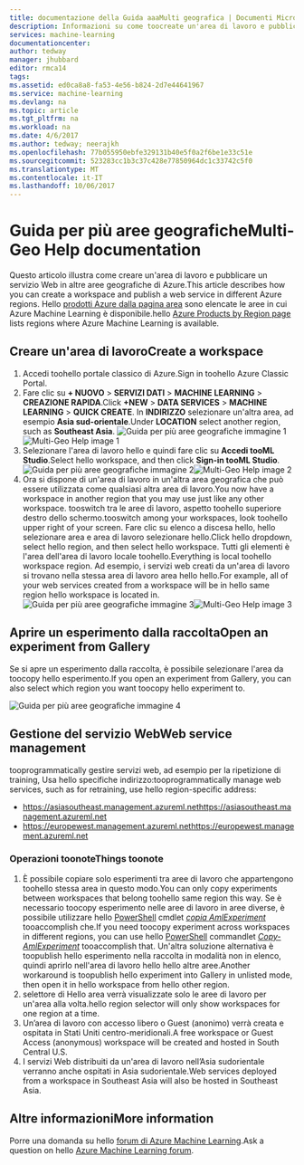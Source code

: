 ```yaml
---
title: documentazione della Guida aaaMulti geografica | Documenti Microsoft
description: Informazioni su come toocreate un'area di lavoro e pubblicare un servizio web in un'area di Azure diversa da hello meridionale centrale United States (SCUS) regione di Azure.
services: machine-learning
documentationcenter: 
author: tedway
manager: jhubbard
editor: rmca14
tags: 
ms.assetid: ed0ca8a8-fa53-4e56-b824-2d7e44641967
ms.service: machine-learning
ms.devlang: na
ms.topic: article
ms.tgt_pltfrm: na
ms.workload: na
ms.date: 4/6/2017
ms.author: tedway; neerajkh
ms.openlocfilehash: 77b055950ebfe329131b40e5f0a2f6be1e33c51e
ms.sourcegitcommit: 523283cc1b3c37c428e77850964dc1c33742c5f0
ms.translationtype: MT
ms.contentlocale: it-IT
ms.lasthandoff: 10/06/2017
---
```

# <a name="multi-geo-help-documentation"></a><span data-ttu-id="03375-103">Guida per più aree geografiche</span><span class="sxs-lookup"><span data-stu-id="03375-103">Multi-Geo Help documentation</span></span>
<span data-ttu-id="03375-104">Questo articolo illustra come creare un'area di lavoro e pubblicare un servizio Web in altre aree geografiche di Azure.</span><span class="sxs-lookup"><span data-stu-id="03375-104">This article describes how you can create a workspace and publish a web service in different Azure regions.</span></span>  <span data-ttu-id="03375-105">Hello [prodotti Azure dalla pagina area](https://azure.microsoft.com/en-us/regions/services/) sono elencate le aree in cui Azure Machine Learning è disponibile.</span><span class="sxs-lookup"><span data-stu-id="03375-105">hello [Azure Products by Region page](https://azure.microsoft.com/en-us/regions/services/) lists regions where Azure Machine Learning is available.</span></span>

## <a name="create-a-workspace"></a><span data-ttu-id="03375-106">Creare un'area di lavoro</span><span class="sxs-lookup"><span data-stu-id="03375-106">Create a workspace</span></span>
1. <span data-ttu-id="03375-107">Accedi toohello portale classico di Azure.</span><span class="sxs-lookup"><span data-stu-id="03375-107">Sign in toohello Azure Classic Portal.</span></span>
2. <span data-ttu-id="03375-108">Fare clic su **+ NUOVO** > **SERVIZI DATI** > **MACHINE LEARNING** > **CREAZIONE RAPIDA**.</span><span class="sxs-lookup"><span data-stu-id="03375-108">Click **+NEW** > **DATA SERVICES** > **MACHINE LEARNING** > **QUICK CREATE**.</span></span>  <span data-ttu-id="03375-109">In **INDIRIZZO** selezionare un'altra area, ad esempio **Asia sud-orientale**.</span><span class="sxs-lookup"><span data-stu-id="03375-109">Under **LOCATION** select another region, such as **Southeast Asia**.</span></span>
   <span data-ttu-id="03375-110">![Guida per più aree geografiche immagine 1][1]</span><span class="sxs-lookup"><span data-stu-id="03375-110">![Multi-Geo Help image 1][1]</span></span>
3. <span data-ttu-id="03375-111">Selezionare l'area di lavoro hello e quindi fare clic su **Accedi tooML Studio**.</span><span class="sxs-lookup"><span data-stu-id="03375-111">Select hello workspace, and then click **Sign-in tooML Studio**.</span></span>
   <span data-ttu-id="03375-112">![Guida per più aree geografiche immagine 2][2]</span><span class="sxs-lookup"><span data-stu-id="03375-112">![Multi-Geo Help image 2][2]</span></span>
4. <span data-ttu-id="03375-113">Ora si dispone di un'area di lavoro in un'altra area geografica che può essere utilizzata come qualsiasi altra area di lavoro.</span><span class="sxs-lookup"><span data-stu-id="03375-113">You now have a workspace in another region that you may use just like any other workspace.</span></span> <span data-ttu-id="03375-114">tooswitch tra le aree di lavoro, aspetto toohello superiore destro dello schermo.</span><span class="sxs-lookup"><span data-stu-id="03375-114">tooswitch among your workspaces, look toohello upper right of your screen.</span></span> <span data-ttu-id="03375-115">Fare clic su elenco a discesa hello, hello selezionare area e area di lavoro selezionare hello.</span><span class="sxs-lookup"><span data-stu-id="03375-115">Click hello dropdown, select hello region, and then select hello workspace.</span></span> <span data-ttu-id="03375-116">Tutti gli elementi è l'area dell'area di lavoro locale toohello.</span><span class="sxs-lookup"><span data-stu-id="03375-116">Everything is local toohello workspace region.</span></span>  <span data-ttu-id="03375-117">Ad esempio, i servizi web creati da un'area di lavoro si trovano nella stessa area di lavoro area hello hello.</span><span class="sxs-lookup"><span data-stu-id="03375-117">For example, all of your web services created from a workspace will be in hello same region hello workspace is located in.</span></span>
   <span data-ttu-id="03375-118">![Guida per più aree geografiche immagine 3][3]</span><span class="sxs-lookup"><span data-stu-id="03375-118">![Multi-Geo Help image 3][3]</span></span>

## <a name="open-an-experiment-from-gallery"></a><span data-ttu-id="03375-119">Aprire un esperimento dalla raccolta</span><span class="sxs-lookup"><span data-stu-id="03375-119">Open an experiment from Gallery</span></span>
<span data-ttu-id="03375-120">Se si apre un esperimento dalla raccolta, è possibile selezionare l'area da toocopy hello esperimento.</span><span class="sxs-lookup"><span data-stu-id="03375-120">If you open an experiment from Gallery, you can also select which region you want toocopy hello experiment to.</span></span>

![Guida per più aree geografiche immagine 4][4a]

## <a name="web-service-management"></a><span data-ttu-id="03375-122">Gestione del servizio Web</span><span class="sxs-lookup"><span data-stu-id="03375-122">Web service management</span></span>
<span data-ttu-id="03375-123">tooprogrammatically gestire servizi web, ad esempio per la ripetizione di training, Usa hello specifiche indirizzo:</span><span class="sxs-lookup"><span data-stu-id="03375-123">tooprogrammatically manage web services, such as for retraining, use hello region-specific address:</span></span>

* <span data-ttu-id="03375-124">https://asiasoutheast.management.azureml.net</span><span class="sxs-lookup"><span data-stu-id="03375-124">https://asiasoutheast.management.azureml.net</span></span>
* <span data-ttu-id="03375-125">https://europewest.management.azureml.net</span><span class="sxs-lookup"><span data-stu-id="03375-125">https://europewest.management.azureml.net</span></span>

### <a name="things-toonote"></a><span data-ttu-id="03375-126">Operazioni toonote</span><span class="sxs-lookup"><span data-stu-id="03375-126">Things toonote</span></span>
1. <span data-ttu-id="03375-127">È possibile copiare solo esperimenti tra aree di lavoro che appartengono toohello stessa area in questo modo.</span><span class="sxs-lookup"><span data-stu-id="03375-127">You can only copy experiments between workspaces that belong toohello same region this way.</span></span> <span data-ttu-id="03375-128">Se è necessario toocopy esperimento nelle aree di lavoro in aree diverse, è possibile utilizzare hello [PowerShell](http://aka.ms/amlps) cmdlet [ *copia AmlExperiment* ](https://github.com/hning86/azuremlps/blob/master/README.md#copy-amlexperiment) tooaccomplish che.</span><span class="sxs-lookup"><span data-stu-id="03375-128">If you need toocopy experiment across workspaces in different regions, you can use hello [PowerShell](http://aka.ms/amlps) commandlet [*Copy-AmlExperiment*](https://github.com/hning86/azuremlps/blob/master/README.md#copy-amlexperiment) tooaccomplish that.</span></span> <span data-ttu-id="03375-129">Un'altra soluzione alternativa è toopublish hello esperimento nella raccolta in modalità non in elenco, quindi aprirlo nell'area di lavoro hello hello altre aree.</span><span class="sxs-lookup"><span data-stu-id="03375-129">Another workaround is toopublish hello experiment into Gallery in unlisted mode, then open it in hello workspace from hello other region.</span></span>
2. <span data-ttu-id="03375-130">selettore di Hello area verrà visualizzate solo le aree di lavoro per un'area alla volta.</span><span class="sxs-lookup"><span data-stu-id="03375-130">hello region selector will only show workspaces for one region at a time.</span></span>  
3. <span data-ttu-id="03375-131">Un’area di lavoro con accesso libero o Guest (anonimo) verrà creata e ospitata in Stati Uniti centro-meridionali.</span><span class="sxs-lookup"><span data-stu-id="03375-131">A free workspace or Guest Access (anonymous) workspace will be created and hosted in South Central U.S.</span></span>  
4. <span data-ttu-id="03375-132">I servizi Web distribuiti da un'area di lavoro nell’Asia sudorientale verranno anche ospitati in Asia sudorientale.</span><span class="sxs-lookup"><span data-stu-id="03375-132">Web services deployed from a workspace in Southeast Asia will also be hosted in Southeast Asia.</span></span>  

## <a name="more-information"></a><span data-ttu-id="03375-133">Altre informazioni</span><span class="sxs-lookup"><span data-stu-id="03375-133">More information</span></span>
<span data-ttu-id="03375-134">Porre una domanda su hello [forum di Azure Machine Learning](https://social.msdn.microsoft.com/Forums/azure/home?forum=MachineLearning).</span><span class="sxs-lookup"><span data-stu-id="03375-134">Ask a question on hello [Azure Machine Learning forum](https://social.msdn.microsoft.com/Forums/azure/home?forum=MachineLearning).</span></span>

<!--Image references-->
[1]: ./media/machine-learning-multi-geo/multi-geo_1.png
[2]: ./media/machine-learning-multi-geo/multi-geo_2.png
[3]: ./media/machine-learning-multi-geo/multi-geo_3.png
[4a]: ./media/machine-learning-multi-geo/multi-geo_4a.png
